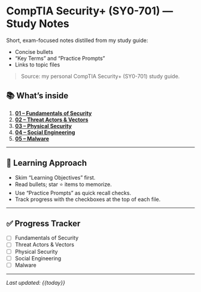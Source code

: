 # CompTIA Security+ (SY0-701) — Study Notes

Short, exam-focused notes distilled from my study guide:
- Concise bullets
- “Key Terms” and “Practice Prompts”
- Links to topic files

> Source: my personal CompTIA Security+ (SY0-701) study guide.  

## 📚 What’s inside

1. **[01 – Fundamentals of Security](01_Fundamentals_of_Security.md)**
2. **[02 – Threat Actors & Vectors](02_Threat_Actors_and_Vectors.md)**
3. **[03 – Physical Security](03_Physical_Security.md)**
4. **[04 – Social Engineering](04_Social_Engineering.md)**
5. **[05 – Malware](05_Malware.md)**

---

## 🎯 Learning Approach

- Skim “Learning Objectives” first.
- Read bullets; star ⭐ items to memorize.
- Use “Practice Prompts” as quick recall checks.
- Track progress with the checkboxes at the top of each file.

---

## ✅ Progress Tracker

- [ ] Fundamentals of Security  
- [ ] Threat Actors & Vectors  
- [ ] Physical Security  
- [ ] Social Engineering  
- [ ] Malware  

---

_Last updated: {{today}}_
